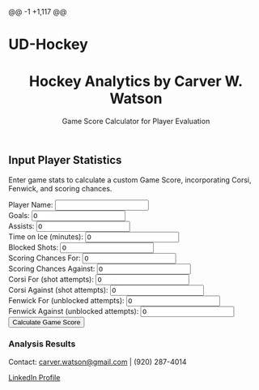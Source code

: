 @@ -1 +1,117 @@
 # UD-Hockey
 <!DOCTYPE html>
 <html lang="en">
 <head>
     <meta charset="UTF-8">
     <meta name="viewport" content="width=device-width, initial-scale=1.0">
     <title>Carver Watson - Hockey Analytics</title>
     <script src="https://cdn.tailwindcss.com"></script>
 </head>
 <body class="bg-gray-100 font-sans">
     <header class="bg-blue-600 text-white py-6 text-center">
         <h1 class="text-3xl font-bold">Hockey Analytics by Carver W. Watson</h1>
         <p class="text-lg mt-2">Game Score Calculator for Player Evaluation</p>
     </header>
     <main class="max-w-4xl mx-auto py-8 px-4">
         <section class="bg-white shadow-lg rounded-lg p-6">
             <h2 class="text-2xl font-semibold mb-4">Input Player Statistics</h2>
             <p class="text-gray-700 mb-4">Enter game stats to calculate a custom Game Score, incorporating Corsi, Fenwick, and scoring chances.</p>
             <form id="statsForm" class="space-y-4">
                 <div>
                     <label class="block text-gray-700">Player Name:</label>
                     <input type="text" id="playerName" class="w-full p-2 border rounded" required>
                 </div>
                 <div>
                     <label class="block text-gray-700">Goals:</label>
                     <input type="number" id="goals" class="w-full p-2 border rounded" min="0" value="0" required>
                 </div>
                 <div>
                     <label class="block text-gray-700">Assists:</label>
                     <input type="number" id="assists" class="w-full p-2 border rounded" min="0" value="0" required>
                 </div>
                 <div>
                     <label class="block text-gray-700">Time on Ice (minutes):</label>
                     <input type="number" id="toi" class="w-full p-2 border rounded" min="0" step="0.1" value="0" required>
                 </div>
                 <div>
                     <label class="block text-gray-700">Blocked Shots:</label>
                     <input type="number" id="blocks" class="w-full p-2 border rounded" min="0" value="0" required>
                 </div>
                 <div>
                     <label class="block text-gray-700">Scoring Chances For:</label>
                     <input type="number" id="chancesFor" class="w-full p-2 border rounded" min="0" value="0" required>
                 </div>
                 <div>
                     <label class="block text-gray-700">Scoring Chances Against:</label>
                     <input type="number" id="chancesAgainst" class="w-full p-2 border rounded" min="0" value="0" required>
                 </div>
                 <div>
                     <label class="block text-gray-700">Corsi For (shot attempts):</label>
                     <input type="number" id="corsiFor" class="w-full p-2 border rounded" min="0" value="0" required>
                 </div>
                 <div>
                     <label class="block text-gray-700">Corsi Against (shot attempts):</label>
                     <input type="number" id="corsiAgainst" class="w-full p-2 border rounded" min="0" value="0" required>
                 </div>
                 <div>
                     <label class="block text-gray-700">Fenwick For (unblocked attempts):</label>
                     <input type="number" id="fenwickFor" class="w-full p-2 border rounded" min="0" value="0" required>
                 </div>
                 <div>
                     <label class="block text-gray-700">Fenwick Against (unblocked attempts):</label>
                     <input type="number" id="fenwickAgainst" class="w-full p-2 border rounded" min="0" value="0" required>
                 </div>
                 <button type="submit" class="bg-blue-600 text-white py-2 px-4 rounded hover:bg-blue-700">Calculate Game Score</button>
             </form>
             <div id="results" class="mt-6 hidden">
                 <h3 class="text-xl font-semibold">Analysis Results</h3>
                 <p id="playerResult" class="text-gray-700"></p>
                 <p id="gameScoreResult" class="text-gray-700 font-bold"></p>
                 <p id="pointsPer60Result" class="text-gray-700"></p>
                 <p id="corsiPercentResult" class="text-gray-700"></p>
                 <p id="fenwickPercentResult" class="text-gray-700"></p>
             </div>
         </section>
     </main>
     <footer class="bg-gray-800 text-white text-center py-4">
         <p>Contact: <a href="mailto:carver.watson@gmail.com" class="hover:underline">carver.watson@gmail.com</a> | (920) 287-4014</p>
         <p><a href="https://linkedin.com/in/carverwatson" target="_blank" class="hover:underline">LinkedIn Profile</a></p>
     </footer>
     <script>
         document.getElementById('statsForm').addEventListener('submit', function(e) {
             e.preventDefault();
             const name = document.getElementById('playerName').value;
             const goals = parseInt(document.getElementById('goals').value);
             const assists = parseInt(document.getElementById('assists').value);
             const toi = parseFloat(document.getElementById('toi').value);
             const blocks = parseInt(document.getElementById('blocks').value);
             const chancesFor = parseInt(document.getElementById('chancesFor').value);
             const chancesAgainst = parseInt(document.getElementById('chancesAgainst').value);
             const corsiFor = parseInt(document.getElementById('corsiFor').value);
             const corsiAgainst = parseInt(document.getElementById('corsiAgainst').value);
             const fenwickFor = parseInt(document.getElementById('fenwickFor').value);
             const fenwickAgainst = parseInt(document.getElementById('fenwickAgainst').value);
 
             // Calculate Game Score
             const baseScore = (2 * goals) + (1 * assists) +
                               (0.5 * blocks) - (0.2 * chancesAgainst) +
                               (0.1 * corsiFor) - (0.1 * corsiAgainst) +
                               (0.15 * fenwickFor) - (0.15 * fenwickAgainst) +
                               (0.3 * chancesFor) - (0.3 * chancesAgainst);
             const gameScore = toi > 0 ? (5 * (60 / toi) * baseScore).toFixed(2) : 0;
 
             // Additional Metrics
             const pointsPer60 = toi > 0 ? ((goals + assists) * (60 / toi)).toFixed(2) : 0;
             const corsiPercent = (corsiFor + corsiAgainst) > 0 ? ((corsiFor / (corsiFor + corsiAgainst)) * 100).toFixed(1) : 0;
             const fenwickPercent = (fenwickFor + fenwickAgainst) > 0 ? ((fenwickFor / (fenwickFor + fenwickAgainst)) * 100).toFixed(1) : 0;
 
             // Display Results
             document.getElementById('playerResult').textContent = `Player: ${name}`;
             document.getElementById('gameScoreResult').textContent = `Game Score: ${gameScore}`;
             document.getElementById('pointsPer60Result').textContent = `Points per 60 Minutes: ${pointsPer60}`;
             document.getElementById('corsiPercentResult').textContent = `Corsi%: ${corsiPercent}%`;
             document.getElementById('fenwickPercentResult').textContent = `Fenwick%: ${fenwickPercent}%`;
             document.getElementById('results').classList.remove('hidden');
         });
     </script>
 </body>
 </html>
